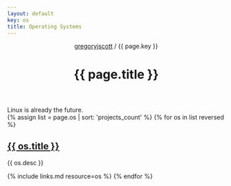```yaml
---
layout: default
key: os
title: Operating Systems
---
```


<header>
  <nav>
    <a href="/">gregoryjscott</a> / {{ page.key }}
  </nav>

  <h1>{{ page.title }}</h1>
</header>

<section markdown="1">
Linux is already the future.
</section>

<section>
{% assign list = page.os | sort: 'projects_count' %}
{% for os in list reversed %}
  <h1><a href="{{ os.url }}">{{ os.title }}</a></h1>

  <p>{{ os.desc }}</p>

  {% include links.md resource=os %}
{% endfor %}
</section>
